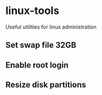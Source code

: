 # linux-tools
Useful utilities for linux administration 

## Set swap file 32GB

## Enable root login

## Resize disk partitions
